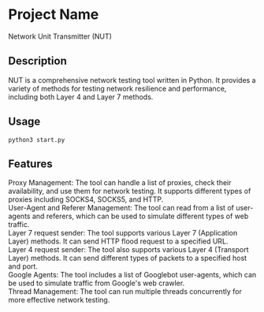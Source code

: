 # Project Name  
Network Unit Transmitter (NUT)
  
## Description

NUT is a comprehensive network testing tool written in Python. It provides a variety of methods for testing network resilience and performance, including both Layer 4 and Layer 7 methods.  
  
## Usage  
```python3 start.py```  
## Features  
Proxy Management: The tool can handle a list of proxies, check their availability, and use them for network testing. It supports different types of proxies including SOCKS4, SOCKS5, and HTTP.  
User-Agent and Referer Management: The tool can read from a list of user-agents and referers, which can be used to simulate different types of web traffic.  
Layer 7 request sender: The tool supports various Layer 7 (Application Layer) methods. It can send HTTP flood request to a specified URL.  
Layer 4 request sender: The tool also supports various Layer 4 (Transport Layer) methods. It can send different types of packets to a specified host and port.  
Google Agents: The tool includes a list of Googlebot user-agents, which can be used to simulate traffic from Google's web crawler.  
Thread Management: The tool can run multiple threads concurrently for more effective network testing.  